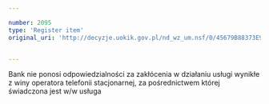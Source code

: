 ```yaml
---

number: 2095
type: 'Register item'
original_uri: 'http://decyzje.uokik.gov.pl/nd_wz_um.nsf/0/45679B88373E9159C12577D50040524D?OpenDocument'


---
```


Bank nie ponosi odpowiedzialności za zakłócenia w działaniu usługi wynikłe z winy operatora telefonii stacjonarnej, za pośrednictwem której świadczona jest w/w usługa
